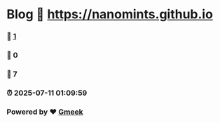 # Blog :link: https://nanomints.github.io 
### :page_facing_up: [1](https://nanomints.github.io/tag.html) 
### :speech_balloon: 0 
### :hibiscus: 7 
### :alarm_clock: 2025-07-11 01:09:59 
### Powered by :heart: [Gmeek](https://github.com/Meekdai/Gmeek)

